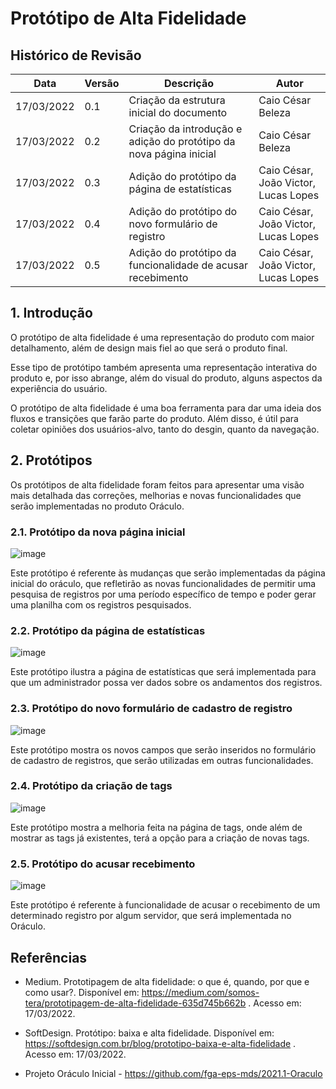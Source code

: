 # Protótipo de Alta Fidelidade

## Histórico de Revisão

|Data|Versão|Descrição|Autor|
|--|--|--|--|
|17/03/2022|0.1|Criação da estrutura inicial do documento|Caio César Beleza|
|17/03/2022|0.2|Criação da introdução e adição do protótipo da nova página inicial|Caio César Beleza|
|17/03/2022|0.3|Adição do protótipo da página de estatísticas|Caio César, João Victor, Lucas Lopes|
|17/03/2022|0.4|Adição do protótipo do novo formulário de registro|Caio César, João Victor, Lucas Lopes|
|17/03/2022|0.5|Adição do protótipo da funcionalidade de acusar recebimento|Caio César, João Victor, Lucas Lopes|


## 1. Introdução

O protótipo de alta fidelidade é uma representação do produto com maior detalhamento, além de design mais fiel ao que será o produto final.

Esse tipo de protótipo também apresenta uma representação interativa do produto e, por isso abrange, além do visual do produto, alguns aspectos da experiência do usuário.

O protótipo de alta fidelidade é uma boa ferramenta para dar uma ideia dos fluxos e transições que farão parte do produto. Além disso, é útil para coletar opiniões dos usuários-alvo, tanto do desgin, quanto da navegação.

## 2. Protótipos

Os protótipos de alta fidelidade foram feitos para apresentar uma visão mais detalhada das correções, melhorias e novas funcionalidades que serão implementadas no produto Oráculo.

### 2.1. Protótipo da nova página inicial

![image](https://user-images.githubusercontent.com/37124720/158890556-db94c7af-78b1-4df4-8f89-acb226d881b8.png)

Este protótipo é referente às mudanças que serão implementadas da página inicial do oráculo, que refletirão as novas funcionalidades de permitir uma pesquisa de registros por uma período específico de tempo e poder gerar uma planilha com os registros pesquisados.


### 2.2. Protótipo da página de estatísticas

![image](https://user-images.githubusercontent.com/37124720/158891353-908d0c41-d09d-4491-afc4-cf6af440c415.png)

Este protótipo ilustra a página de estatísticas que será implementada para que um administrador possa ver dados sobre os andamentos dos registros.

### 2.3. Protótipo do novo formulário de cadastro de registro

![image](https://user-images.githubusercontent.com/37124720/158891903-37ed2980-a964-41bb-9a9b-a1b2dabf7fef.png)

Este protótipo mostra os novos campos que serão inseridos no formulário de cadastro de registros, que serão utilizadas em outras funcionalidades.


### 2.4. Protótipo da criação de tags

![image](https://user-images.githubusercontent.com/37124720/158892443-36bb8666-1717-481e-ac3f-4d7c1e12552f.png)

Este protótipo mostra a melhoria feita na página de tags, onde além de mostrar as tags já existentes, terá a opção para a criação de novas tags.

### 2.5. Protótipo do acusar recebimento

![image](https://user-images.githubusercontent.com/37124720/158892659-4448bd46-9b7b-4455-8ec4-089c1044f8eb.png)

Este protótipo é referente à funcionalidade de acusar o recebimento de um determinado registro por algum servidor, que será implementada no Oráculo.




## Referências

- Medium. Prototipagem de alta fidelidade: o que é, quando, por que e como usar?. Disponível em: https://medium.com/somos-tera/prototipagem-de-alta-fidelidade-635d745b662b . Acesso em: 17/03/2022.

- SoftDesign. Protótipo: baixa e alta fidelidade. Disponível em: https://softdesign.com.br/blog/prototipo-baixa-e-alta-fidelidade . Acesso em: 17/03/2022.

- Projeto Oráculo Inicial - https://github.com/fga-eps-mds/2021.1-Oraculo

